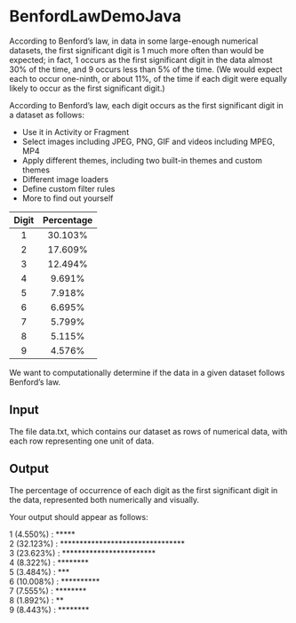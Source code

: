 # BenfordLawDemoJava

 
According to Benford’s law, in data in some large-enough numerical datasets, the first significant digit is 1 much more often than would be expected; in fact, 1 occurs as the first significant digit in the data almost 30% of the time, and 9 occurs less than 5% of the time. (We would expect each to occur one-ninth, or about 11%, of the time if each digit were equally likely to occur as the first significant digit.)

According to Benford’s law, each digit occurs as the first significant digit in a dataset as follows:
- Use it in Activity or Fragment
- Select images including JPEG, PNG, GIF and videos including MPEG, MP4 
- Apply different themes, including two built-in themes and custom themes
- Different image loaders
- Define custom filter rules
- More to find out yourself

| Digit                          |    Percentage                     | 
|:------------------------------:|:---------------------------------:|
| 1                              |30.103%                            |
| 2                              |17.609%                            |
| 3                              |12.494%                            |
| 4                              |9.691%                             |
| 5                              |7.918%                             |
| 6                              |6.695%                             |
| 7                              |5.799%                             |
| 8                              |5.115%                             |
| 9                              |4.576%                             |


We want to computationally determine if the data in a given dataset follows Benford’s law.

## Input
The file data.txt, which contains our dataset as rows of numerical data, with each row representing one unit of data.

## Output
The percentage of occurrence of each digit as the first significant digit in the data, represented both numerically and visually.

Your output should appear as follows:

1  (4.550%) : ***** <br>
2  (32.123%) : ********************************<br>
3  (23.623%) : ************************<br>
4  (8.322%) : ********<br>
5  (3.484%) : ***<br>
6  (10.008%) : **********<br>
7  (7.555%) : ********<br>
8  (1.892%) : **<br>
9  (8.443%) : ********<br>
